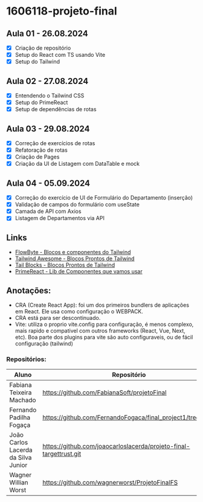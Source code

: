 # 1606118-projeto-final

## Aula 01 - 26.08.2024

- [x] Criação de repositório
- [x] Setup do React com TS usando Vite
- [x] Setup do Tailwind

## Aula 02 - 27.08.2024

- [x] Entendendo o Tailwind CSS
- [x] Setup do PrimeReact
- [x] Setup de dependências de rotas

## Aula 03 - 29.08.2024

- [x] Correção de exercícios de rotas
- [x] Refatoração de rotas
- [x] Criação de Pages
- [x] Criação da UI de Listagem com DataTable e mock

## Aula 04 - 05.09.2024

- [x] Correção do exercício de UI de Formulário do Departamento (inserção)
- [x] Validação de campos do formulário com useState
- [x] Camada de API com Axios
- [x] Listagem de Departamentos via API

## Links

- [FlowByte - Blocos e componentes do Tailwind](https://flowbite.com/)
- [Tailwind Awesome - Blocos Prontos de Tailwind](https://www.tailwindawesome.com/)
- [Tail Blocks - Blocos Prontos de Tailwind](https://tailblocks.cc/)
- [PrimeReact - Lib de Componentes que vamos usar](https://primereact.org/)

## Anotações:

- CRA (Create React App): foi um dos primeiros bundlers de aplicações em React. Ele usa como configuração o WEBPACK.
- CRA está para ser descontinuado.
- Vite: utiliza o proprio vite.config para configuração, é menos complexo, mais rapido e compativel com outros frameworks (React, Vue, Next, etc). Boa parte dos plugins para vite são auto configuraveis, ou de fácil configuração (tailwind)

### Repositórios:

| Aluno                               | Repositório                                                        |
| ----------------------------------- | ------------------------------------------------------------------ |
| Fabiana Teixeira Machado            | https://github.com/FabianaSoft/projetoFinal                        |
| Fernando Padilha Fogaça             | https://github.com/FernandoFogaca/final_project1/tree/main         |
| João Carlos Lacerda da Silva Junior | https://github.com/joaocarloslacerda/projeto-final-targettrust.git |
| Wagner Willian Worst                | https://github.com/wagnerworst/ProjetoFinalFS                      |
